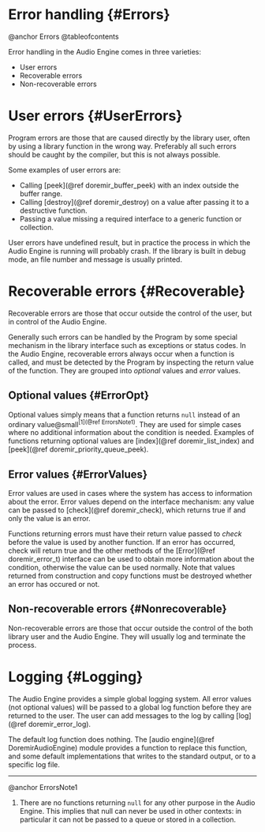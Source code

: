 
# Error handling {#Errors}

@anchor Errors
@tableofcontents

Error handling in the Audio Engine comes in three varieties:
  
  * User errors
  * Recoverable errors
  * Non-recoverable errors
  

# User errors {#UserErrors}

Program errors are those that are caused directly by the library user, often by
using a library function in the wrong way. Preferably all such errors should be
caught by the compiler, but this is not always possible.

Some examples of user errors are:

  * Calling [peek](@ref doremir_buffer_peek) with an index outside the buffer range.
  * Calling [destroy](@ref doremir_destroy) on a value after passing it
    to a destructive function. 
  * Passing a value missing a required interface to a generic function or collection.
  
User errors have undefined result, but in practice the process in which the Audio
Engine is running will probably crash. If the library is built in debug mode, an
file number and message is usually printed. 


# Recoverable errors {#Recoverable}

Recoverable errors are those that occur outside the control of the user, but in control
of the Audio Engine.

Generally such errors can be handled by the Program by some special mechanism in the
library interface such as exceptions or status codes. In the Audio Engine,
recoverable errors always occur when a function is called, and must be detected by
the Program by inspecting the return value of the function. They are grouped into
*optional* values and *error* values.


## Optional values {#ErrorOpt}

Optional values simply means that a function returns `null` instead of an ordinary
value@small<sup>[1](@ref ErrorsNote1)</sup>. They are used for simple cases where
no additional information about the condition is needed. Examples of functions
returning optional values are [index](@ref doremir_list_index) and 
[peek](@ref doremir_priority_queue_peek).


## Error values {#ErrorValues}

Error values are used in cases where the system has access to information about the error. 
Error values depend on the interface mechanism: any value can be passed to 
[check](@ref doremir_check), which returns true if and only the value is an error.

Functions returning errors must have their return value passed to *check* before
the value is used by another function. If an error has occurred, check will return
true and the other methods of the [Error](@ref doremir_error_t) interface can be
used to obtain more information about the condition, otherwise the value can be
used normally. Note that values returned from construction and copy functions must
be destroyed whether an error has occured or not.


## Non-recoverable errors {#Nonrecoverable}

Non-recoverable errors are those that occur outside the control of the both library
user and the Audio Engine. They will usually log and terminate the process.


<!-- 
### Errors and callbacks {#ErrorCallback}

TODO 
-->


# Logging {#Logging}

The Audio Engine provides a simple global logging system. All error values (not
optional values) will be passed to a global log function before they are returned
to the user. The user can add messages to the log by calling [log](@ref doremir_error_log).

The default log function does nothing. The [audio engine](@ref DoremirAudioEngine)
module provides a function to replace this function, and some default
implementations that writes to the standard output, or to a specific log file.



----------

@anchor ErrorsNote1

1. There are no functions returning `null` for any other purpose in the Audio
Engine. This implies that null can never be used in other contexts: in particular
it can not be passed to a queue or stored in a collection.
